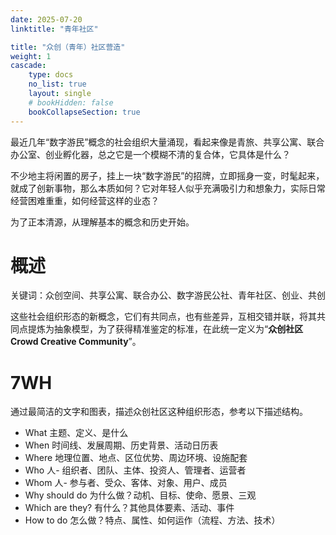 ```yaml
---
date: 2025-07-20
linktitle: "青年社区"

title: "众创（青年）社区营造"
weight: 1
cascade:
    type: docs
    no_list: true
    layout: single
    # bookHidden: false
    bookCollapseSection: true  
---
```



最近几年“数字游民”概念的社会组织大量涌现，看起来像是青旅、共享公寓、联合办公室、创业孵化器，总之它是一个模糊不清的复合体，它具体是什么？

不少地主将闲置的房子，挂上一块“数字游民”的招牌，立即摇身一变，时髦起来，就成了创新事物，那么本质如何？它对年轻人似乎充满吸引力和想象力，实际日常经营困难重重，如何经营这样的业态？

为了正本清源，从理解基本的概念和历史开始。

# 概述

关键词：众创空间、共享公寓、联合办公、数字游民公社、青年社区、创业、共创

这些社会组织形态的新概念，它们有共同点，也有些差异，互相交错并联，将其共同点提炼为抽象模型，为了获得精准鉴定的标准，在此统一定义为“**众创社区 Crowd Creative Community**”。


# 7WH

通过最简洁的文字和图表，描述众创社区这种组织形态，参考以下描述结构。

   - What 主题、定义、是什么  
   - When 时间线、发展周期、历史背景、活动日历表  
   - Where 地理位置、地点、区位优势、周边环境、设施配套  
   - Who 人- 组织者、团队、主体、投资人、管理者、运营者  
   - Whom 人- 参与者、受众、客体、对象、用户、成员  
   - Why should do 为什么做？动机、目标、使命、愿景、三观  
   - Which are they? 有什么？其他具体要素、活动、事件
   - How to do 怎么做？特点、属性、如何运作（流程、方法、技术）    

